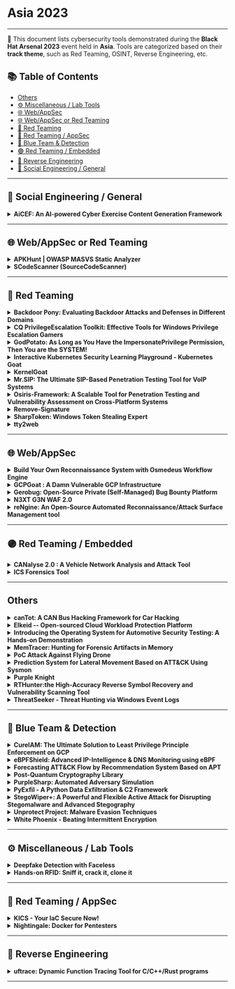 # Asia 2023
---
📍 This document lists cybersecurity tools demonstrated during the **Black Hat Arsenal 2023** event held in **Asia**.
Tools are categorized based on their **track theme**, such as Red Teaming, OSINT, Reverse Engineering, etc.

## 📚 Table of Contents
- [Others](#others)
- [⚙️ Miscellaneous / Lab Tools](#⚙️-miscellaneous-lab-tools)
- [🌐 Web/AppSec](#🌐-webappsec)
- [🌐 Web/AppSec or Red Teaming](#🌐-webappsec-or-red-teaming)
- [🔴 Red Teaming](#🔴-red-teaming)
- [🔴 Red Teaming / AppSec](#🔴-red-teaming-appsec)
- [🔵 Blue Team & Detection](#🔵-blue-team-detection)
- [🟣 Red Teaming / Embedded](#🟣-red-teaming-embedded)
- [🧠 Reverse Engineering](#🧠-reverse-engineering)
- [🧠 Social Engineering / General](#🧠-social-engineering-general)
---
## 🧠 Social Engineering / General
<details><summary><strong>AiCEF: An AI-powered Cyber Exercise Content Generation Framework</strong></summary>

![Asia 2023](https://img.shields.io/badge/Asia%202023-green) ![Category: 🧠 Social Engineering / General](https://img.shields.io/badge/Category:%20🧠%20Social%20Engineering%20/%20General-pink) ![Constantinos Patsakis](https://img.shields.io/badge/Constantinos%20Patsakis-informational) ![Alexandros Zacharis](https://img.shields.io/badge/Alexandros%20Zacharis-informational) ![Razvan Gavrila](https://img.shields.io/badge/Razvan%20Gavrila-informational)

🔗 **Link:** Not Available  
📝 **Description:** The core idea of AiCEF, is to harness the intelligence that is available from online and MISP reports, as well as threat groups' activities, arsenal etc., from, e.g., MITRE, to create relevant and timely cybersecurity exercises. To this end, we have developed a specialised ontology called Cyber Exercise Scenario Ontology (CESO), which extends STIX [2]. The core idea is to map reports; both from online resources and MISP, via a common ontology to graphs. This way, we abstract the events from the reports in a machine-readable form. The produced graphs can be infused with additional intelligence, e.g. the threat actor profile from MITRE, also mapped in our ontology. While this may fill gaps that would be missing from a report, one can also manipulate the graph to create custom and unique models. Finally, we exploit transformer-based language models like GPT to convert the graph into text that can serve as the scenario of a cybersecurity exercise.
We have tested and validated AiCEF with a group of experts in cybersecurity exercises, and the results clearly show that AiCEF significantly augments the capabilities in creating timely and relevant cybersecurity exercises in terms of both quality and time.

</details>

---
## 🌐 Web/AppSec or Red Teaming
<details><summary><strong>APKHunt | OWASP MASVS Static Analyzer</strong></summary>

![Asia 2023](https://img.shields.io/badge/Asia%202023-green) ![Category: 🌐 Web/AppSec or Red Teaming](https://img.shields.io/badge/Category:%20🌐%20Web/AppSec%20or%20Red%20Teaming-blue) ![Sumit Kalaria](https://img.shields.io/badge/Sumit%20Kalaria-informational) ![Mrunal Chawda](https://img.shields.io/badge/Mrunal%20Chawda-informational)

🔗 **Link:** [APKHunt | OWASP MASVS Static Analyzer](https://github.com/Cyber-Buddy/APKHunt)  
📝 **Description:** APKHunt is a comprehensive static code analysis tool for Android apps that is based on the OWASP MASVAS framework. The OWASP MASVS (Mobile Application Security Verification Standard) is the industry standard for mobile app security. APKHunt is intended primarily for mobile app developers and security testers, but it can be used by anyone to identify and address potential security vulnerabilities in their code.

With APKHunt, mobile software architects or developers can conduct thorough code reviews to ensure the security and integrity of their mobile applications, while security testers can use the tool to confirm the completeness and consistency of their test results. Whether you're a developer looking to build secure apps or an infosec tester charged with ensuring their security, APKHunt can be an invaluable resource for your work.

Key features of APKHunt:
- Scan coverage: Covers most of the SAST (Static Application Security Testing) related test cases of the OWASP MASVS framework.
- Optimised scanning: Specific rules are designed to check for particular security sinks, resulting in an almost accurate scanning process.
- Low false-positive rate: Designed to pinpoint and highlight the exact location of potential vulnerabilities in the source code.
- Output format: Results are provided in a TXT file format for easy readability for end-users.

Current Limitation:
- Supporting OS/Language: Capable of scanning the source code of an android APK file and is only supported on Linux environments.

Upcoming Features:
- Scanning of multiple APK files at the same time
- More output format such as HTML
- Integration with third-party tools

</details>

<details><summary><strong>SCodeScanner (SourceCodeScanner)</strong></summary>

![Asia 2023](https://img.shields.io/badge/Asia%202023-green) ![Category: 🌐 Web/AppSec or Red Teaming](https://img.shields.io/badge/Category:%20🌐%20Web/AppSec%20or%20Red%20Teaming-blue) ![Utkarsh Agrawal](https://img.shields.io/badge/Utkarsh%20Agrawal-informational)

🔗 **Link:** Not Available  
📝 **Description:** None

</details>

---
## 🔴 Red Teaming
<details><summary><strong>Backdoor Pony: Evaluating Backdoor Attacks and Defenses in Different Domains</strong></summary>

![Asia 2023](https://img.shields.io/badge/Asia%202023-green) ![Category: 🔴 Red Teaming](https://img.shields.io/badge/Category:%20🔴%20Red%20Teaming-red) ![Stefanos Koffas](https://img.shields.io/badge/Stefanos%20Koffas-informational)

🔗 **Link:** Not Available  
📝 **Description:** Outsourced training and crowdsourced datasets lead to a new threat for deep
learning models: the backdoor attack. In this attack, the adversary inserts a
secret functionality in a model, activated through malicious inputs. Backdoor
attacks represent an active research area due to diverse settings where they
represent a real threat. Still, there is no framework to evaluate existing
attacks and defenses in different domains. Only a few toolboxes have been
implemented, but most of them focus on computer vision and are difficult
to use. To bridge this gap, we present Backdoor Pony, a framework for
evaluating attacks and defenses in different domains through a user-friendly
GUI.

</details>

<details><summary><strong>CQ PrivilegeEscalation Toolkit: Effective Tools for Windows Privilege Escalation Gamers</strong></summary>

![Asia 2023](https://img.shields.io/badge/Asia%202023-green) ![Category: 🔴 Red Teaming](https://img.shields.io/badge/Category:%20🔴%20Red%20Teaming-red) ![Paula Januszkiewicz](https://img.shields.io/badge/Paula%20Januszkiewicz-informational) ![Mike Jankowski-Lorek](https://img.shields.io/badge/Mike%20Jankowski-Lorek-informational)

🔗 **Link:** Not Available  
📝 **Description:** CQURE PE Toolkit is focused on Windows Privilege Escalation tactics and techniques created to help to improve every privilege escalation game. This toolkit guides you through the process of exploiting a bug or design flaw in an operating system or software to gain elevated privileges to resources that are normally highly protected. Once you know what to look for and what to ignore, Privilege Escalation will become so much easier. This powerful toolkit is tremendously useful for those who are interested in penetration testing and professionals engaged in pen-testing who work in the areas of databases, systems, networks, or application administration.

</details>

<details><summary><strong>GodPotato: As Long as You Have the ImpersonatePrivilege Permission, Then You are the SYSTEM!</strong></summary>

![Asia 2023](https://img.shields.io/badge/Asia%202023-green) ![Category: 🔴 Red Teaming](https://img.shields.io/badge/Category:%20🔴%20Red%20Teaming-red) ![yichen zhang](https://img.shields.io/badge/yichen%20zhang-informational) ![Linhong Cao](https://img.shields.io/badge/Linhong%20Cao-informational)

🔗 **Link:** Not Available  
📝 **Description:** Based on the history of Potato privilege escalation for 6 years, from the beginning of RottenPotato to the end of JuicyPotatoNG, I discovered a new technology by researching DCOM, which enables privilege escalation in Windows 2012 - Windows 2022, now as long as you have "ImpersonatePrivilege" permission. Then you are "NT AUTHORITY\SYSTEM", usually WEB services and database services have "ImpersonatePrivilege" permissions.



Potato privilege escalation is usually used when we obtain WEB/database privileges. We can elevate a service user with low privileges to "NT AUTHORITY\SYSTEM" privileges.
However, the historical Potato has no way to run on the latest Windows system. When I was researching DCOM, I found a new method that can perform privilege escalation. There are some defects in rpcss when dealing with oxid, and rpcss is a service that must be opened by the system. , so it can run on almost any Windows OS, I named it GodPotato

</details>

<details><summary><strong>Interactive Kubernetes Security Learning Playground - Kubernetes Goat</strong></summary>

![Asia 2023](https://img.shields.io/badge/Asia%202023-green) ![Category: 🔴 Red Teaming](https://img.shields.io/badge/Category:%20🔴%20Red%20Teaming-red) ![Madhu Akula](https://img.shields.io/badge/Madhu%20Akula-informational)

🔗 **Link:** [Interactive Kubernetes Security Learning Playground - Kubernetes Goat](https://github.com/madhuakula/kubernetes-goat)  
📝 **Description:** Kubernetes Goat is an interactive Kubernetes security learning playground. It has intentionally vulnerable by design scenarios to showcase the common misconfigurations, real-world vulnerabilities, and security issues in Kubernetes clusters, containers, and cloud native environments.

It's tough to learn and understand Kubernetes security safely, practically, and efficiently. So here we come to solve this problem not only for security researchers but also to showcase how we can leverage it for attackers, defenders, developers, DevOps teams, and anyone interested in learning Kubernetes security. We are also helping products & vendors to showcase their product or tool's effectiveness by using these playground scenarios and also help them to use this to educate their customers and organizations. This project is a place to share knowledge with the community in well-documented quality content in hands-on scenario approaches.

</details>

<details><summary><strong>KernelGoat</strong></summary>

![Asia 2023](https://img.shields.io/badge/Asia%202023-green) ![Category: 🔴 Red Teaming](https://img.shields.io/badge/Category:%20🔴%20Red%20Teaming-red) ![Shivankar Madaan](https://img.shields.io/badge/Shivankar%20Madaan-informational)

🔗 **Link:** [KernelGoat](https://github.com/Rnalter/KernelGoat)  
📝 **Description:** "KernelGoat is a 'Vulnerable by Design' Linux kernel environment to learn and practice Kernel security issues"

</details>

<details><summary><strong>Mr.SIP: The Ultimate SIP-Based Penetration Testing Tool for VoIP Systems</strong></summary>

![Asia 2023](https://img.shields.io/badge/Asia%202023-green) ![Category: 🔴 Red Teaming](https://img.shields.io/badge/Category:%20🔴%20Red%20Teaming-red) ![Ismail Melih Tas](https://img.shields.io/badge/Ismail%20Melih%20Tas-informational) ![Neslisah Topcu](https://img.shields.io/badge/Neslisah%20Topcu-informational)

🔗 **Link:** Not Available  
📝 **Description:** Mr.SIP is a cutting-edge penetration testing tool designed specifically for VoIP systems. It is the most advanced and comprehensive offensive security tool available in the market for VoIP systems. Developed to assist security experts and system administrators in assessing the security of their VoIP systems and evaluating potential risks, Mr.SIP Pro offers a wide range of features to aid in this process.

Mr.SIP Pro enables users to discover VoIP servers and active users on the network, intercept and manipulate call data, crack user passwords, and identify and report on security vulnerabilities, exploits, and misconfigurations. It also provides a framework for creating advanced, stateful attack scenarios, such as stateful TDoS (Telephony Denial of Service) attacks. Additionally, it allows users to test the server's protocol stack for undiscovered zero-day vulnerabilities by sending irregular messages. With Mr.SIP Pro, security experts and system administrators can have complete visibility and control over their VoIP systems, enabling them to proactively identify and mitigate potential threats.

</details>

<details><summary><strong>Osiris-Framework: A Scalable Tool for Penetration Testing and Vulnerability Assessment on Cross-Platform Systems</strong></summary>

![Asia 2023](https://img.shields.io/badge/Asia%202023-green) ![Category: 🔴 Red Teaming](https://img.shields.io/badge/Category:%20🔴%20Red%20Teaming-red) ![Luis Eduardo Jacome Valencia](https://img.shields.io/badge/Luis%20Eduardo%20Jacome%20Valencia-informational) ![Samir Sanchez Garnica](https://img.shields.io/badge/Samir%20Sanchez%20Garnica-informational)

🔗 **Link:** Not Available  
📝 **Description:** Abstract—Osiris-Framework V1.337 is an open-source project designed to assist security researchers in penetration testing and vulnerability assessment exercises through unique features such as 0-days and helpers, custom-made modules, and the ability to provide valuable information about vulnerabilities in a specific target. Additionally, the framework can be executed in multi-platform systems which allows security researchers to perform audits from geographically widespread locations.

</details>

<details><summary><strong>Remove-Signature</strong></summary>

![Asia 2023](https://img.shields.io/badge/Asia%202023-green) ![Category: 🔴 Red Teaming](https://img.shields.io/badge/Category:%20🔴%20Red%20Teaming-red) ![Yuya Chudo](https://img.shields.io/badge/Yuya%20Chudo-informational)

🔗 **Link:** Not Available  
📝 **Description:** Remove-Signature is a tool designed to automate the process of generating a payload that can bypass anti-virus detection.

During red team testing, red team operators often need to prepare a payload that will not be detected by anti-virus software in order to be successful. One way to do this is to identify where the signatures used by anti-virus software are located in the payload, and then modifies bytes of the locations so that the modified payload will not be detected as malicious. This process can be time-consuming.

Remove-Signature aims to automate this process by identifying the signatures in the payload, and modifying a single byte of the signatures location in a way that will bypass anti-virus detection, while still maintaining the functionality of the payload. The tool understands the PE file format and only makes modifications that will not affect the payload's functionality. Unlike other existing tools that can only identify signatures, Remove-Signature is able to automatically generate a modified payload that can evade anti-virus detection.

The use of Remove-Signature can help to reduce the workload of red team operators and allow them to focus on other aspects of the red team engagement.

</details>

<details><summary><strong>SharpToken: Windows Token Stealing Expert</strong></summary>

![Asia 2023](https://img.shields.io/badge/Asia%202023-green) ![Category: 🔴 Red Teaming](https://img.shields.io/badge/Category:%20🔴%20Red%20Teaming-red) ![yichen zhang](https://img.shields.io/badge/yichen%20zhang-informational)

🔗 **Link:** Not Available  
📝 **Description:** During red team lateral movement, we often need to steal the permissions of other users. Under the defense of modern EDR, it is difficult for us to use Mimikatz to obtain other user permissions, and if the target user has no process alive, we have no way to use "OpenProcessToken" to steal Token.


SharpToken is a tool for exploiting Token leaks. It can find leaked Tokens from all processes in the system and use them. If you are a low-privileged service user, you can even use it to upgrade to "NT AUTHORITY\SYSTEM" privileges, and you can switch to the target user's desktop to do more without the target user's password. ..

</details>

<details><summary><strong>tty2web</strong></summary>

![Asia 2023](https://img.shields.io/badge/Asia%202023-green) ![Category: 🔴 Red Teaming](https://img.shields.io/badge/Category:%20🔴%20Red%20Teaming-red) ![Vlatko Kosturjak](https://img.shields.io/badge/Vlatko%20Kosturjak-informational)

🔗 **Link:** [tty2web](https://github.com/kost/tty2web/blob/master/LICENSE)  
📝 **Description:** tty2web can take any console program and convert it into a web application. It provides a proper console for your shell needs directly inside your browser, which means programs like vim, mc, or any program that needs tty will work as expected by default. Features include support for both bind and reverse mode, which is useful for penetration testing and NAT traversal, bidirectional file transfer, reverse SOCKS 5 functionality by emulating the regeorg interface, and API support for executing commands (imagine having a RESTful interface to your operating system shell). It supports collaboration and sharing between teams, is multiplatform, and runs well on Unix/Linux-based OSs running container payloads. It is based on gotty but has been heavily improved for security and penetration tester needs.

</details>

---
## 🌐 Web/AppSec
<details><summary><strong>Build Your Own Reconnaissance System with Osmedeus Workflow Engine</strong></summary>

![Asia 2023](https://img.shields.io/badge/Asia%202023-green) ![Category: 🌐 Web/AppSec](https://img.shields.io/badge/Category:%20🌐%20Web/AppSec-blue) ![Ai Ho](https://img.shields.io/badge/Ai%20Ho-informational)

🔗 **Link:** [Build Your Own Reconnaissance System with Osmedeus Workflow Engine](https://github.com/j3ssie/osmedeus)  
📝 **Description:** Osmedeus is a is a workflow framework designed to perform reconnaissance, with a focus on identifying the attack surface and conducting security testing on the specified target, including vulnerability scanning, port scanning, and content discovery

</details>

<details><summary><strong>GCPGoat : A Damn Vulnerable GCP Infrastructure</strong></summary>

![Asia 2023](https://img.shields.io/badge/Asia%202023-green) ![Category: 🌐 Web/AppSec](https://img.shields.io/badge/Category:%20🌐%20Web/AppSec-blue) ![Shantanu Kale](https://img.shields.io/badge/Shantanu%20Kale-informational) ![Rishappreet Singh Moonga](https://img.shields.io/badge/Rishappreet%20Singh%20Moonga-informational) ![Ravi Verma](https://img.shields.io/badge/Ravi%20Verma-informational) ![Govind Krishna](https://img.shields.io/badge/Govind%20Krishna-informational)

🔗 **Link:** Not Available  
📝 **Description:** GCPGoat is a vulnerable by design infrastructure on GCP featuring the latest released OWASP Top 10 web application security risks (2021) and other misconfiguration based on services such as IAM, Storage Bucket, Cloud Functions and Compute Engine. GCPGoat mimics real-world infrastructure but with added vulnerabilities. It features multiple escalation paths and is focused on a black-box approach.

</details>

<details><summary><strong>Gerobug: Open-Source Private (Self-Managed) Bug Bounty Platform</strong></summary>

![Asia 2023](https://img.shields.io/badge/Asia%202023-green) ![Category: 🌐 Web/AppSec](https://img.shields.io/badge/Category:%20🌐%20Web/AppSec-blue) ![Billy Sudarsono](https://img.shields.io/badge/Billy%20Sudarsono-informational) ![Felix Alexander](https://img.shields.io/badge/Felix%20Alexander-informational) ![Jessica Geofanie Ganadhi](https://img.shields.io/badge/Jessica%20Geofanie%20Ganadhi-informational) ![Yohan Muliono](https://img.shields.io/badge/Yohan%20Muliono-informational)

🔗 **Link:** Not Available  
📝 **Description:** Are you a company, planning to have your own bug bounty program, with minimum budget? We got you!

We are aware that some organizations have had difficulty establishing their own bug bounty program.
If you know what you're doing, using a third-party managed platform usually comes with a hefty price tag and increased security concerns.
However, creating your own independently run platform will take time and effort.

GEROBUG FEATURES:
Homepage
This should be the only page accessible by public, which contains Rules and Guidelines for your bug bounty program.

Email Parser
Bug Hunter will submit their findings by email, which Gerobug will parse, filter, and show them on dashboard.

Auto Reply and Notification
Bug Hunter's inquiries will be automatically replied and notified if there any updates on their report.
Company will also be notified via Slack if there any new report.

Report Management
Manage reports easily using a kanban model.

Report Filtering and Flagging
Reports from Bug Hunter will be filtered and flagged if there are duplicate indication.

Email Blacklisting
Gerobug can temporarily block and release emails that conducted spam activity

Auto Generate Certificate
We can generate certificate of appreciations for bug hunters so you don't have to ;)

Hall of Fame / Wall of fame / Leaderboard
Yeah we have it too

</details>

<details><summary><strong>N3XT G3N WAF 2.0</strong></summary>

![Asia 2023](https://img.shields.io/badge/Asia%202023-green) ![Category: 🌐 Web/AppSec](https://img.shields.io/badge/Category:%20🌐%20Web/AppSec-blue) ![Pengfei Yu](https://img.shields.io/badge/Pengfei%20Yu-informational) ![Bosen Zhang](https://img.shields.io/badge/Bosen%20Zhang-informational)

🔗 **Link:** Not Available  
📝 **Description:** Previously, we introduced N3XT G3N WAF (NGWAF) 1.0 at BHUSA 2022. The novel WAF 3.0 tool that seeks to relieve complex and difficult WAF detection mechanism with detection utilising a Sequential Neural Network (SNN) and traps attackers through a custom honeypotted environment. These assets are all dockerised for scalability.

However, further experiments have proven that a SNN may not be the most optimal when it comes down to contextualised defence as it processes information in a step by step and sequential manner. It gets relatively cumbersome and ineffective detecting chained or contexualised attacks. Both of which are extremely common in today's attacks.

Thus, we took another approach by swapping out our "brains". We revamped the SNN and went with a Recurrent Neural Network (RNN). The RNN is a much better choice for contextualised defense as the output of each layer is fed back as the input of the same layer. Thus, this allows the network to maintain a "memory" of the data it has processed. Our latest model is a RNN with a bi-directional LSTM module, it has an accuracy of 0.995 and a f1 score of 0.993.

We have also upgraded NGWAF's scalability in model deployment, model maintenance and the overall detection pipeline. This is all done with cloudifying the operations of the entire Machine Learning detection module. As compared to version 1.0 where users have to install and run the entire framework on their local system, NGWAF 2.0 has employed Infrastructure-as-Code (IaC) scripts, which auto-deploys the machine learning model's training & maintenance pipeline onto AWS resources (Sagemaker). The detection module has also been shifted from local deployment to AWS Sagemaker where we are able to standardise the hardware utilised for the ML model. This also allows further decoupling of the detection module from the rest of the system and allow for greater customisability.

BHUSA 2022 - Version 01: (https://www.blackhat.com/us-22/arsenal/schedule/index.html#nxt-gn-waf-ml-based-waf-with-retraining-and-detainment-through-honeypots-26609)

</details>

<details><summary><strong>reNgine: An Open-Source Automated Reconnaissance/Attack Surface Management tool</strong></summary>

![Asia 2023](https://img.shields.io/badge/Asia%202023-green) ![Category: 🌐 Web/AppSec](https://img.shields.io/badge/Category:%20🌐%20Web/AppSec-blue) ![Yogesh Ojha](https://img.shields.io/badge/Yogesh%20Ojha-informational)

🔗 **Link:** Not Available  
📝 **Description:** None

</details>

---
## 🟣 Red Teaming / Embedded
<details><summary><strong>CANalyse 2.0 : A Vehicle Network Analysis and Attack Tool</strong></summary>

![Asia 2023](https://img.shields.io/badge/Asia%202023-green) ![Category: 🟣 Red Teaming / Embedded](https://img.shields.io/badge/Category:%20🟣%20Red%20Teaming%20/%20Embedded-purple) ![Kartheek Lade](https://img.shields.io/badge/Kartheek%20Lade-informational)

🔗 **Link:** [CANalyse 2.0 : A Vehicle Network Analysis and Attack Tool](https://github.com/canalyse/CANalyse-2.0)  
📝 **Description:** CANalyse is a software tool built to analyse the log files in a creative powerful way to find out unique data sets automatically and inject the refined payload back into vehicle network. It can also connect to simple interfaces such as Telegram for remote control. Basically, while using this tool you can provide your bot-ID and be able to use the tool's inbuilt IDE over the internet through telegram.

CANalyse uses python-can library to sniff vehicle network packets and analyse the gathered information and uses the analysed information to command & control certain functions of the vehicle. CANalyse can be installed inside a raspberry-PI, to exploit the vehicle through a telegram bot by recording and analysing the vehicle network.

</details>

<details><summary><strong>ICS Forensics Tool</strong></summary>

![Asia 2023](https://img.shields.io/badge/Asia%202023-green) ![Category: 🟣 Red Teaming / Embedded](https://img.shields.io/badge/Category:%20🟣%20Red%20Teaming%20/%20Embedded-purple) ![Ori Perez](https://img.shields.io/badge/Ori%20Perez-informational) ![yogev shitrit](https://img.shields.io/badge/yogev%20shitrit-informational)

🔗 **Link:** Not Available  
📝 **Description:** ICS Forensics Tools is an open source forensic toolkit for analyzing Industrial PLC metadata and project files. Microsoft ICS Forensics Tools enables investigators to identify suspicious artifacts on ICS environment for detection of compromised devices during incident response or manual check. ICS Forensics Tools is open source, which allows investigators to verify the actions of the tool or customize it to specific needs, currently support Siemens S7.

</details>

---
## Others
<details><summary><strong>canTot: A CAN Bus Hacking Framework for Car Hacking</strong></summary>

![Asia 2023](https://img.shields.io/badge/Asia%202023-green) ![Category: Others](https://img.shields.io/badge/Category:%20Others-lightgrey) ![Jay Turla](https://img.shields.io/badge/Jay%20Turla-informational)

🔗 **Link:** [canTot: A CAN Bus Hacking Framework for Car Hacking](https://github.com/shipcod3/canTot)  
📝 **Description:** canTot is a CAN Bus hacking framework that focuses on known CAN Bus vulnerabilities or fun CAN Bus hacks. It is a Python-based CLI framework based on sploitkit and is easy to use because it is similar to working with Metasploit. It can also be used as a guide for pentesting vehicles and learning python for Car Hacking the easier way. This is not to reinvent the wheel of known CAN fuzzers, car exploration tools like caring caribou, or other great CAN analyzers out there. But to combine all the known vulnerabilities and fun CAN bus hacks in automotive security.

</details>

<details><summary><strong>Elkeid -- Open-sourced Cloud Workload Protection Platform</strong></summary>

![Asia 2023](https://img.shields.io/badge/Asia%202023-green) ![Category: Others](https://img.shields.io/badge/Category:%20Others-lightgrey) ![Enzhe Lu](https://img.shields.io/badge/Enzhe%20Lu-informational) ![Yue Chen](https://img.shields.io/badge/Yue%20Chen-informational) ![Alkene Pan](https://img.shields.io/badge/Alkene%20Pan-informational) ![Pengbo Yao](https://img.shields.io/badge/Pengbo%20Yao-informational)

🔗 **Link:** Not Available  
📝 **Description:** Ekeid is an open-source solution that is derived from ByteDance's internal best practices, which can meet the security requirements of various workloads such as hosts, containers, container clusters, and Serverless. With the unified design and integration of HIDS, Container Security, RASP, and K8S auditions all into one platform to meet the complex security requirements of different workload capacities in the current industry. At the same time, it can also implement multi-component capability association. The most valuable part is that each component of Elkeid has passed ByteDance's massive data and years of practical testing.

</details>

<details><summary><strong>Introducing the Operating System for Automotive Security Testing: A Hands-on Demonstration</strong></summary>

![Asia 2023](https://img.shields.io/badge/Asia%202023-green) ![Category: Others](https://img.shields.io/badge/Category:%20Others-lightgrey) ![RAVI RAJPUT](https://img.shields.io/badge/RAVI%20RAJPUT-informational)

🔗 **Link:** [Introducing the Operating System for Automotive Security Testing: A Hands-on Demonstration](https://github.com/MinghuiChen43/awesome-trustworthy-deep-learning/blob/master/FULL_LIST.md)  
📝 **Description:** Automotive security is a critical concern as vehicles become more connected and autonomous. To ensure the security of these systems, specialized operating systems are needed for testing and evaluating their vulnerabilities.

Our presentation introduces a new operating system for automotive security testing, designed specifically for this purpose. This operating system includes a range of tools and features that are essential for testing the security of automotive systems, such as support for different communication protocols and hardware interfaces. In particular, it includes tools for testing BLE, WiFi, and automotive ethernet, as well as a CAN testing setup.

In addition to these features, the operating system includes automation tools and a test lab to allow attendees to practice and apply their knowledge. This makes it an ideal platform for hands-on learning and experimentation.

By using this operating system, attendees will be able to test the security of their automotive systems and identify potential vulnerabilities. They will also gain practical experience in using the tools and techniques needed to secure these systems and prevent attacks.

Overall, our presentation provides a valuable resource for anyone interested in securing the increasingly complex and connected systems found in modern vehicles. By understanding the capabilities and limitations of this operating system, attendees will be better equipped to secure their own automotive systems and prevent vulnerabilities.

</details>

<details><summary><strong>MemTracer: Hunting for Forensic Artifacts in Memory</strong></summary>

![Asia 2023](https://img.shields.io/badge/Asia%202023-green) ![Category: Others](https://img.shields.io/badge/Category:%20Others-lightgrey) ![May Alsaif](https://img.shields.io/badge/May%20Alsaif-informational)

🔗 **Link:** Not Available  
📝 **Description:** MemTracer is a tool that offers live memory analysis capabilities, allowing digital forensic practitioners to discover and investigate stealthy attack traces hidden in memory.
Advanced persistence threat (APT) adversaries use stealthy attack tactics that only leave volatile short-lived memory evidence. The reflective Dynamic-Link Library (DLL) load technique is considered one of the stealthiest attack techniques. Reflective DLL load allows adversaries to load malicious code directly into memory, rather than loading a file from the disk. Thus, reflective
DLL load leaves no digital evidence present on the disk. The malicious DLL continues to execute as long as the compromised process is running. Terminating a compromised process leads to the removal of the malicious DLL from memory, and the release of the memory region back to the pool for reallocation. Therefore, memory needs to be examined periodically in order to detect the existence of a malicious DLL that loaded reflectively into memory.
Loading DLL reflectively produces an unusual memory region's characteristics that can indicate its existence. The MemTracer tool was developed to efficiently scan memory regions to detect reflective DLL loading symptoms. Mainly, MemTracer aims to detect native .NET framework DLLs that are loaded reflectively. Additionally, MemTracer provides the ability to search for a specific loaded DLL by name, which can retrieve the list of processes that have abnormally loaded the specified module for further investigation.

</details>

<details><summary><strong>PoC Attack Against Flying Drone</strong></summary>

![Asia 2023](https://img.shields.io/badge/Asia%202023-green) ![Category: Others](https://img.shields.io/badge/Category:%20Others-lightgrey) ![Kelvin Wong](https://img.shields.io/badge/Kelvin%20Wong-informational)

🔗 **Link:** [PoC Attack Against Flying Drone](https://github.com/lidq92/arxiv-daily)  
📝 **Description:** Advancements in UAV technology are opening new opportunities and applications in various fields of life. However, these advancements are also causing new challenges in terms of security, adaptability, and consistency. Especially the small drones are even suffering from architectural issues and the definition of security and safety issues.


Most of the UAS system are using 2.4 or 5.8Ghz for remote connection and video transmission. Counter UAS units always purchase very expensive anti-drone or detection system, eg drone gun. To review the applicability, our team developed an open-source hand crafted device to achieve the task. During the demonstration, DJI smart drone and some custom-made FPV drone will be the target of the attack

</details>

<details><summary><strong>Prediction System for Lateral Movement Based on ATT&CK Using Sysmon</strong></summary>

![Asia 2023](https://img.shields.io/badge/Asia%202023-green) ![Category: Others](https://img.shields.io/badge/Category:%20Others-lightgrey) ![Yukihiro Kozai](https://img.shields.io/badge/Yukihiro%20Kozai-informational) ![Koki Watarai](https://img.shields.io/badge/Koki%20Watarai-informational) ![Takuho Mitsunaga](https://img.shields.io/badge/Takuho%20Mitsunaga-informational)

🔗 **Link:** [Prediction System for Lateral Movement Based on ATT&CK Using Sysmon](https://github.com/LeThiHongMinh/MITRE-review-papers)  
📝 **Description:** This tool converts Windows logs collected by Sysmon into MITER ATT&CK Technique and allows us to refer to attack types and progress based on the ATT&CK structure.
In a company network, when we detect that a device has been infected with malware, it is not easy to find other infected devices, and we consume a lot of human resources and time. With this tool, we can grasp the possibility of infection to other devices and the progress of attack using ATT&CK and statistical methods based on the Sysmon log.
Furthermore, this tool automatically converts aggregated Sysmon logs into ATT&CK Technique using Atomic Red Team's library. The converted information is visualized in a list format or colored in the ATT&CK Matrix.
It is beneficial when significant and chaotic logs can be transformed into a clear cybersecurity knowledge base format in a few moments. The tool is also helpful for real-world anomaly detection and cybersecurity learning.
We will provide this tool as a Web application and publish its source code on GitHub.

</details>

<details><summary><strong>Purple Knight</strong></summary>

![Asia 2023](https://img.shields.io/badge/Asia%202023-green) ![Category: Others](https://img.shields.io/badge/Category:%20Others-lightgrey) ![Jacqueline Young](https://img.shields.io/badge/Jacqueline%20Young-informational)

🔗 **Link:** [Purple Knight](https://github.com/IBM/db2-jupyter/blob/master/Db2_11.1_Features/generate_json.ipynb)  
📝 **Description:** Business applications on-premises and in the cloud rely on Active Directory (AD) and Azure Active Directory for authentication, making it a critical piece of IT infrastructure. But securing Active Directory is difficult given its constant flux, its sheer number of settings, and the increasingly sophisticated threat landscape. This creates potential exploitable Indicators of Exposure in AD, and if you have or had a bad actor in your AD you will want to understand the Indicators of Compromise (IOCs) which is the evidence an attacker is there. In this session, we will talk about the Purple Knight freeware tool by Semperis which helps organizations understand the security posture of their hybrid Active Directory as it pertains to IOEs and IOCs.

</details>

<details><summary><strong>RTHunter:the High-Accuracy Reverse Symbol Recovery and Vulnerability Scanning Tool</strong></summary>

![Asia 2023](https://img.shields.io/badge/Asia%202023-green) ![Category: Others](https://img.shields.io/badge/Category:%20Others-lightgrey) ![Minghang Shen](https://img.shields.io/badge/Minghang%20Shen-informational) ![Chaoyang Lin](https://img.shields.io/badge/Chaoyang%20Lin-informational) ![Minghao Lin](https://img.shields.io/badge/Minghao%20Lin-informational) ![Qi Fan](https://img.shields.io/badge/Qi%20Fan-informational)

🔗 **Link:** [RTHunter:the High-Accuracy Reverse Symbol Recovery and Vulnerability Scanning Tool](https://github.com/MinghaoLin2000/MinghaoLin2000.github.io/blob/master/index.md)  
📝 **Description:** RTOS (Real-Time Operating Systems) are widely used in critical fields such as aerospace, transportation, communication infrastructure, medical devices, oil industry, and industrial robots due to their reliability and stability. However, the real-time nature of RTOS makes the analysis threshold high, resulting in limited security research tools compared to time-sharing operating systems.


RTHunter is an efficient RTOS reverse symbol recovery and vulnerability scanning tool. It collects a large number of RTOS projects and mainstream network framework projects in multiple versions, builds a firmware resource library covering dozens of mainstream RTOS systems, and builds thousands of function features and historical vulnerability function features through trace-based information methods. And by solving the slow recognition speed and accuracy problem of bindiff through trace-based fuzzy feature matching method. RTHunter can achieve more than 50% recognition accuracy on mainstream RTOS routers, and has found supply chain vulnerabilities affecting multiple brands and dozens of RTOS devices through recorded vulnerability features. RTHunter can also use personal reverse information to fill the entire database and form a custom efficient tool.

</details>

<details><summary><strong>ThreatSeeker - Threat Hunting via Windows Event Logs</strong></summary>

![Asia 2023](https://img.shields.io/badge/Asia%202023-green) ![Category: Others](https://img.shields.io/badge/Category:%20Others-lightgrey) ![Ashish Bhangale](https://img.shields.io/badge/Ashish%20Bhangale-informational) ![G Khartheesvar](https://img.shields.io/badge/G%20Khartheesvar-informational) ![Arafat Ansari](https://img.shields.io/badge/Arafat%20Ansari-informational)

🔗 **Link:** [ThreatSeeker - Threat Hunting via Windows Event Logs](https://github.com/ine-labs/ThreatSeeker)  
📝 **Description:** Threat hunting using Windows logs is essential for identifying and mitigating potential security threats within an organization's network. It can be a time-consuming and painstaking process due to a large amount of data that needs to be collected and analyzed. The threat-hunting process could be repetitive. However, this process can be improved through custom scripts and tools.

In this talk, we will introduce ThreatSeeker, a windows log analysis framework that allows a threat hunter to find the common threats on the machine quickly. This tool also helps a threat hunter to detect APT movements. ThreatSeeker will allow a user to detect the following attacks:

- Suspicious account behavior
- User Creation and Added/Removed User to Admin group
- Brute Force Attack Detection on SMB, RDP, WinRM, etc.
- Brute Force Attack Detection
- Detection of malicious executable
- Detection of PTH Attack
- Suspicious service creation
- Installed Service with the executable in Suspicious locations
- Detection of Modifying, Starting, Disabling, and Stopping Service
- Detection of special privileges assigned
- Suspicious Command Auditing
- Powershell with Suspicious Argument
- PowerShell Downloads
- Execution of Suspicious executable,, i.e., rundll32.exe, sc.exe, mshta.exe, wscript.exe, cscript.exe
- Suspicious Windows Registry Modification, Addition
- Many More...

All the code and deployment scripts will be made open-source after the talk.

</details>

---
## 🔵 Blue Team & Detection
<details><summary><strong>CureIAM: The Ultimate Solution to Least Privilege Principle Enforcement on GCP</strong></summary>

![Asia 2023](https://img.shields.io/badge/Asia%202023-green) ![Category: 🔵 Blue Team & Detection](https://img.shields.io/badge/Category:%20🔵%20Blue%20Team%20&%20Detection-cyan) ![Kenny Gotama](https://img.shields.io/badge/Kenny%20Gotama-informational) ![Rohit Sehgal](https://img.shields.io/badge/Rohit%20Sehgal-informational)

🔗 **Link:** Not Available  
📝 **Description:** CureIAM is an easy-to-use, reliable, and performant engine that enables DevOps and security teams to quickly clean up over-permissioned IAM accounts on GCP infrastructure. By leveraging GCP IAM Recommender APIs and the Cloudmarker framework, CureIAM automatically enforces least privilege principle on a daily basis, and helps to ensure that only the necessary permissions are granted to GCP accounts.

Key Features

- Config driven workflow for easy customization
- Scalable and production-grade design
- Embedded scheduling for daily enforcement
- Plugin-driven architecture for additional functionality
- Track actionable insights and records actions for audit purposes
- Scoring and enforcement of recommendations to ensure safety and security

</details>

<details><summary><strong>eBPFShield: Advanced IP-Intelligence & DNS Monitoring using eBPF</strong></summary>

![Asia 2023](https://img.shields.io/badge/Asia%202023-green) ![Category: 🔵 Blue Team & Detection](https://img.shields.io/badge/Category:%20🔵%20Blue%20Team%20&%20Detection-cyan) ![Sagar Bhure](https://img.shields.io/badge/Sagar%20Bhure-informational)

🔗 **Link:** [eBPFShield: Advanced IP-Intelligence & DNS Monitoring using eBPF](https://github.com/sagarbhure/eBPFShield)  
📝 **Description:** eBPFShield is a powerful security tool that utilizes eBPF and Python to provide real-time IP-Intelligence and DNS monitoring. By executing in kernel space, eBPFShield avoids costly context switches, making it a high-performance solution for detecting and preventing malicious behavior on your network. The tool offers efficient monitoring of outbound connections and comparison with threat intelligence feeds, making it an effective solution for identifying and mitigating potential threats. The tool includes features such as DNS monitoring, IP-Intelligence, and the ability to pull down public threat feeds.

Additionally, it includes a roadmap for future developments such as support for IPv6, automated IP reputation analysis using Machine Learning algorithms, and integration with popular SIEM systems for centralized monitoring and alerting.

eBPFShield is especially useful for companies and organizations that handle sensitive information and need to ensure the security of their networks. It's an efficient solution to monitor and protect servers from potential threats and it can help to prevent data breaches and other cyber attacks.

</details>

<details><summary><strong>Forecasting ATT&CK Flow by Recommendation System Based on APT</strong></summary>

![Asia 2023](https://img.shields.io/badge/Asia%202023-green) ![Category: 🔵 Blue Team & Detection](https://img.shields.io/badge/Category:%20🔵%20Blue%20Team%20&%20Detection-cyan) ![Masaki Kuwano](https://img.shields.io/badge/Masaki%20Kuwano-informational) ![Koki Watarai](https://img.shields.io/badge/Koki%20Watarai-informational) ![Takuho Mitsunaga](https://img.shields.io/badge/Takuho%20Mitsunaga-informational)

🔗 **Link:** Not Available  
📝 **Description:** Our tool is to forecast undetected ATT&CK techniques based on collaborative filtering and graph databases.
PCs and servers are generating massive logs daily, on the other hand, SOCs analysts are required to detect and respond quickly to cyber-attacks. However, it will take a lot of time to detect cyber-attacks if SOC analysts do not have clues. Conventional log analysis tools such as SIEM can detect attacks but cannot predict the next attack from the information already obtained. Recommendation systems often used in e-commerce sites can predict future purchasing behavior by analyzing the user's purchase history. Replacing with ATT&CK, each attacker group can be considered a user, and techniques attackers use can be regarded as a user's purchase history.
Using this tool, the logs are mapped to ATT&CK techniques by uploading log files to create a technique usage history of the attacker (adversary) currently conducting an ongoing attack. The adversary's technique usage history and past APT attack data are used for collaborative filtering to predict which techniques the adversary may use in the future. This visualization is　displayed together with the ATT&CK tactic, enabling you to see the attack flow in stages of progression. In addition, search queries of SIEM associated with forecasted ATT&CK technique are outputted. SOC analysts can consider attacks quickly and comprehensively by using queries.
The source code of this tool and an example analysis will be shown on GitHub. It is available as a web application.

</details>

<details><summary><strong>Post-Quantum Cryptography Library</strong></summary>

![Asia 2023](https://img.shields.io/badge/Asia%202023-green) ![Category: 🔵 Blue Team & Detection](https://img.shields.io/badge/Category:%20🔵%20Blue%20Team%20&%20Detection-cyan) ![Sagar Bhure](https://img.shields.io/badge/Sagar%20Bhure-informational) ![Shain Singh](https://img.shields.io/badge/Shain%20Singh-informational)

🔗 **Link:** Not Available  
📝 **Description:** This library provides a convenient way for developers to integrate post-quantum cryptography into their applications, helping to protect sensitive information from potential quantum computing attacks. We present f5oqs_sdk, a Python 3 library that wraps the liboqs C library, which is part of the Open Quantum Safe (OQS) project. The OQS project aims to develop and prototype quantum-resistant cryptography. The f5oqs_sdk offers a unified API for post-quantum key encapsulation and digital signature schemes, as well as a collection of open-source implementations of post-quantum cryptography algorithms. It also provides support for alternative RNGs through the randombytes[] functions. The library is available on PyPI and can be easily installed with pip. The paper provides a brief overview of the installation process and usage of the library, along with examples of how to use the API.

f5oqs_sdk is a powerful tool for developers who want to integrate post-quantum cryptography into their applications. It provides a unified and easy-to-use API for implementing quantum-resistant cryptography, helping to protect sensitive information from potential quantum computing attacks.

</details>

<details><summary><strong>PurpleSharp: Automated Adversary Simulation</strong></summary>

![Asia 2023](https://img.shields.io/badge/Asia%202023-green) ![Category: 🔵 Blue Team & Detection](https://img.shields.io/badge/Category:%20🔵%20Blue%20Team%20&%20Detection-cyan) ![Mauricio Velazco](https://img.shields.io/badge/Mauricio%20Velazco-informational)

🔗 **Link:** Not Available  
📝 **Description:** None

</details>

<details><summary><strong>PyExfil - A Python Data Exfiltration & C2 Framework</strong></summary>

![Asia 2023](https://img.shields.io/badge/Asia%202023-green) ![Category: 🔵 Blue Team & Detection](https://img.shields.io/badge/Category:%20🔵%20Blue%20Team%20&%20Detection-cyan) ![Yuval Nativ](https://img.shields.io/badge/Yuval%20Nativ-informational)

🔗 **Link:** Not Available  
📝 **Description:** PyExfil is a python data exfiltration package. It is currently an open source package allowing everyone to download, use and edit the code. It has several modules classified in 4 types of data exfiltration purposes. It is designed to enable Security personnel to test their Data Leakage Prevention mechanisms by attempting to leak various types of data and examine alerting and prevention mechanisms employed in their infrastructure.

</details>

<details><summary><strong>StegoWiper+: A Powerful and Flexible Active Attack for Disrupting Stegomalware and Advanced Stegography</strong></summary>

![Asia 2023](https://img.shields.io/badge/Asia%202023-green) ![Category: 🔵 Blue Team & Detection](https://img.shields.io/badge/Category:%20🔵%20Blue%20Team%20&%20Detection-cyan) ![Alfonso Muñoz](https://img.shields.io/badge/Alfonso%20Muñoz-informational) ![Manuel Urueña](https://img.shields.io/badge/Manuel%20Urueña-informational)

🔗 **Link:** [StegoWiper+: A Powerful and Flexible Active Attack for Disrupting Stegomalware and Advanced Stegography](https://github.com/mindcrypt/stegowiper)  
📝 **Description:** Over the last 10 years, many threat groups have employed stegomalware or other steganography-based techniques to attack organizations from all sectors and in all regions of the world. Some examples are: APT15/Vixen Panda, APT23/Tropic Trooper, APT29/Cozy Bear, APT32/OceanLotus, APT34/OilRig, APT37/ScarCruft, APT38/Lazarus Group, Duqu Group, Turla, Vawtrack, Powload, Lokibot, Ursnif, IceID, etc.Our research shows that most groups are employing very simple techniques (at least from an academic perspective) and known tools to circumvent perimeter defenses, although more advanced groups are also using steganography to hide C&C communication and data exfiltration. We argue that this lack of sophistication is not due to the lack of knowledge in steganography (some APTs have already experimented with advanced algorithms) but simply because organizations are not able to defend themselves, even against the simplest steganography techniques.

During the demonstration we will show the practical limitations of applying existing automated steganalysis techniques for companies that want to prevent infections or information theft by these threat actors. For this reason, we have created stegoWiper, a tool to blindly disrupt any image-based stegomalware, attacking the weakest point of all steganography algorithms: their robustness. We'll show that it is capable of disrupting all steganography techniques and tools (Invoke-PSImage, F5, Steghide, openstego, ...) employed nowadays. In fact, the more sophisticated a steganography technique is, the more disruption stegoWiper produces. Moreover, our active attack allows us to disrupt any steganography payload from all the images exchanged by an organization by means of a web proxy ICAP (Internet Content Adaptation Protocol) service, in real time and without having to identify which images contain hidden data first.

After our presentation at BlackHat USA 2022 Arsenal we have been working on supporting, disrupting, state-of-the-art advanced algorithms available in the academic literature, based on matrix encryption, wet-papers, etc. (e.g. Hill, J-Uniward, Hugo). Especially we have paid attention to the YASS algorithm (https://pboueke.github.io/CryptoStego/) resistant to numerous active attacks and commercial CDR-type software. Finally our tool is able to defeat them.

</details>

<details><summary><strong>Unprotect Project: Malware Evasion Techniques</strong></summary>

![Asia 2023](https://img.shields.io/badge/Asia%202023-green) ![Category: 🔵 Blue Team & Detection](https://img.shields.io/badge/Category:%20🔵%20Blue%20Team%20&%20Detection-cyan) ![Thomas Roccia](https://img.shields.io/badge/Thomas%20Roccia-informational)

🔗 **Link:** [Unprotect Project: Malware Evasion Techniques](https://github.com/fr0gger)  
📝 **Description:** Malware evasion consists of techniques used by malware to bypass security in place, circumvent automated and static analysis as well as avoiding detection and harden reverse engineering. There is a broad specter of techniques that can be used. In this talk we will review the history of malware evasion techniques, understand the latest trends currently used by threat actors and bolster your security analysis skills by getting more knowledge about evasion mechanisms.

We will present the latest major update of the Unprotect Project an open-source documentation about malware evasion techniques. The goal will be to present the project and see how we can leverage it for use cases, including threat intelligence, malware analysis, strengthen security, train people, and extend the Mitre ATT&CK matrix. Over the years it has become a well renowned place for security researchers. During this talk we will review some of the most important update.

This presentation can benefit both Blue and Red Team as it will provide knowledge and information on how malware can bypass your security in place and stay under the radar. You will learn about the intrinsic mechanisms used by attackers to compromise you without you even realizing it!

</details>

<details><summary><strong>White Phoenix - Beating Intermittent Encryption</strong></summary>

![Asia 2023](https://img.shields.io/badge/Asia%202023-green) ![Category: 🔵 Blue Team & Detection](https://img.shields.io/badge/Category:%20🔵%20Blue%20Team%20&%20Detection-cyan) ![Ari Novick](https://img.shields.io/badge/Ari%20Novick-informational) ![Amir Landau](https://img.shields.io/badge/Amir%20Landau-informational)

🔗 **Link:** [White Phoenix - Beating Intermittent Encryption](https://github.com/mittidesai/Stock-Market-Prediction/blob/master/120_clusters)  
📝 **Description:** Intermittent Encryption (aka Partial Encryption) is a new trend in the world of ransomware. It's been adopted by many notorious groups such as BlackCat Ransomware, Play Ransomware and more. Altogether, the groups using intermittent encryption have successfully targeted hundreds of organizations in 2022 alone. However, even though intermittent encryption has its advantages, it leaves much of the content of targeted files unencrypted. In this talk, we will demonstrate a tool that uses this limitation to recover valuable data, such as text and images from documents encrypted by these groups, allowing the victims to recover some of their lost data.

</details>

---
## ⚙️ Miscellaneous / Lab Tools
<details><summary><strong>Deepfake Detection with Faceless</strong></summary>

![Asia 2023](https://img.shields.io/badge/Asia%202023-green) ![Category: ⚙️ Miscellaneous / Lab Tools](https://img.shields.io/badge/Category:%20⚙️%20Miscellaneous%20/%20Lab%20Tools-gray) ![Manh Pham](https://img.shields.io/badge/Manh%20Pham-informational) ![Dong Duong](https://img.shields.io/badge/Dong%20Duong-informational)

🔗 **Link:** Not Available  
📝 **Description:** None

</details>

<details><summary><strong>Hands-on RFID: Sniff it, crack it, clone it</strong></summary>

![Asia 2023](https://img.shields.io/badge/Asia%202023-green) ![Category: ⚙️ Miscellaneous / Lab Tools](https://img.shields.io/badge/Category:%20⚙️%20Miscellaneous%20/%20Lab%20Tools-gray) ![Kelvin Wong](https://img.shields.io/badge/Kelvin%20Wong-informational) ![Dennis Goh](https://img.shields.io/badge/Dennis%20Goh-informational)

🔗 **Link:** Not Available  
📝 **Description:** None

</details>

---
## 🔴 Red Teaming / AppSec
<details><summary><strong>KICS - Your IaC Secure Now!</strong></summary>

![Asia 2023](https://img.shields.io/badge/Asia%202023-green) ![Category: 🔴 Red Teaming / AppSec](https://img.shields.io/badge/Category:%20🔴%20Red%20Teaming%20/%20AppSec-red) ![Nuno Oliveira](https://img.shields.io/badge/Nuno%20Oliveira-informational) ![Joao Reigota](https://img.shields.io/badge/Joao%20Reigota-informational)

🔗 **Link:** Not Available  
📝 **Description:** KICS stands for Keeping Infrastructure as Code Secure. It is open source and is a must-have for any cloud native project to find security vulnerabilities, compliance issues, and infrastructure misconfigurations early in the development cycle of the underlying infrastructure-as-code (IaC).

KICS supports about 20 different technologies including Terraform, Cloudformation, Kubernetes, Docker, over several cloud providers like AWS, Microsoft Azure or Google Cloud. It is the only open-source project that has achieved any Center for Internet Security (CIS) certification.

KICS is fully customizable and extensible by the addition of rules for new vulnerabilities. It is available as a Docker image, and is paired in multiple platforms to leverage its integration on the development life-cycle and the DevSecOps mentality of its users. Gitlab has chosen KICS as its default IaC scanner; it is also available in ArgoHub, as a hook in TerraformCloud or as a Github Action for Github workflows.

One of the most recent features of KICS is auto remediation. With this feature KICS goes full cycle in preventing vulnerable code from going into production by scanning the code, exposing the issues, and automatically remediating them. Such a feature is both available from the CLI interface, or via a plugin for the Visual Studio Code editor, where we bring together auto-remediation and real-time scanning. As the developer writes IaC scripts, KICS automatically looks for vulnerabilities, proposes fixes and remediates them. By the time the IaC scripts are finished, developers are rest assured that it is safe to go into production. This is shift-left security brought to its splendor.

</details>

<details><summary><strong>Nightingale: Docker for Pentesters</strong></summary>

![Asia 2023](https://img.shields.io/badge/Asia%202023-green) ![Category: 🔴 Red Teaming / AppSec](https://img.shields.io/badge/Category:%20🔴%20Red%20Teaming%20/%20AppSec-red) ![Raja Nagori](https://img.shields.io/badge/Raja%20Nagori-informational)

🔗 **Link:** [Nightingale: Docker for Pentesters](https://github.com/RAJANAGORI/Nightingale)  
📝 **Description:** Have you ever been encounter where you configured the security virtual envieonment in the virtualbox and after someday the VM got crashed. All your configuration, tool setup, important information about the taget, POC's and what not, all will be gone and you can't recover the same.

With the same problem, I created the Nightingale based on the docker technology which provides you the exact security environment where you can expreicne the tools which a pentesters required at the time of pentesting. Adding to this, you no need to worry about your data, configuration and all other important. Nightingale will automatically restore the configuration once the new container will be up.

</details>

---
## 🧠 Reverse Engineering
<details><summary><strong>uftrace: Dynamic Function Tracing Tool for C/C++/Rust programs</strong></summary>

![Asia 2023](https://img.shields.io/badge/Asia%202023-green) ![Category: 🧠 Reverse Engineering](https://img.shields.io/badge/Category:%20🧠%20Reverse%20Engineering-orange) ![Kim MinJeong](https://img.shields.io/badge/Kim%20MinJeong-informational) ![Honggyu Kim](https://img.shields.io/badge/Honggyu%20Kim-informational)

🔗 **Link:** Not Available  
📝 **Description:** uftrace is a function tracing tool that helps in the analysis of C/C++/Rust programs. It hooks into the entry and exit of each function, recording timestamps as well as the function's arguments and return values. uftrace is capable of tracing both user and kernel functions, as well as library functions and system events providing an integrated execution flow in a single timeline.

Initially, uftrace only supported function tracing with compiler support. However, it now allows users to trace function calls without recompilation by analyzing instructions in each function prologue and dynamically and selectively patching those instructions.

Users can also write and run scripts for each function entry and exit using python/luajit APIs to create custom tools for their specific purposes.

uftrace offers various filters to reduce the amount of trace data and provides visualization using Chrome trace viewer and flame graphs, allowing for a big picture view of the execution flow.

uftrace was open sourced in 2016 and has been developed at https://github.com/namhyung/uftrace.

</details>

---